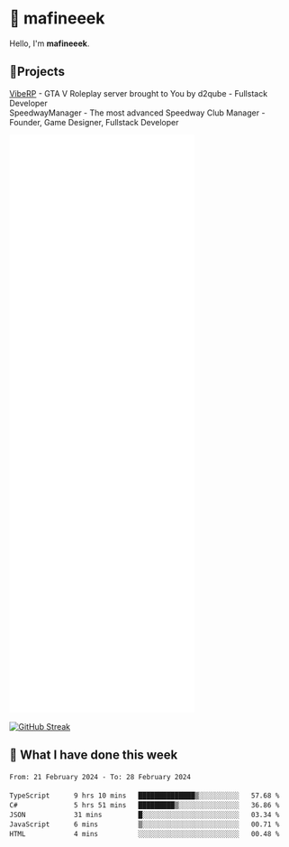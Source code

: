 # 👋 mafineeek
Hello, I'm **mafineeek**.

## 📝Projects

[VibeRP](https://v-rp.pl) - GTA V Roleplay server brought to You by d2qube - Fullstack Developer<br/>
SpeedwayManager - The most advanced Speedway Club Manager - Founder, Game Designer, Fullstack Developer


![](./github-metrics.svg)

[![GitHub Streak](https://streak-stats.demolab.com/?user=mafineeek)](https://git.io/streak-stats)

## 📰 What I have done this week
<!--START_SECTION:waka-->

```txt
From: 21 February 2024 - To: 28 February 2024

TypeScript      9 hrs 10 mins   ██████████████▒░░░░░░░░░░   57.68 %
C#              5 hrs 51 mins   █████████▒░░░░░░░░░░░░░░░   36.86 %
JSON            31 mins         █░░░░░░░░░░░░░░░░░░░░░░░░   03.34 %
JavaScript      6 mins          ▒░░░░░░░░░░░░░░░░░░░░░░░░   00.71 %
HTML            4 mins          ░░░░░░░░░░░░░░░░░░░░░░░░░   00.48 %
```

<!--END_SECTION:waka-->
